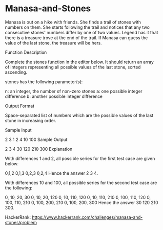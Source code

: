 # Manasa-and-Stones
Manasa is out on a hike with friends. She finds a trail of stones with numbers on them. She starts following the trail and notices that any two consecutive stones' numbers differ by one of two values. Legend has it that there is a treasure trove at the end of the trail. If Manasa can guess the value of the last stone, the treasure will be hers.

Function Description

Complete the stones function in the editor below. It should return an array of integers representing all possible values of the last stone, sorted ascending.

stones has the following parameter(s):

n: an integer, the number of non-zero stones
a: one possible integer difference
b: another possible integer difference

Output Format

Space-separated list of numbers which are the possible values of the last stone in increasing order.

Sample Input

2
3 
1
2
4
10
100
Sample Output

2 3 4 
30 120 210 300 
Explanation

With differences 1 and 2, all possible series for the first test case are given below:

0,1,2
0,1,3
0,2,3
0,2,4
Hence the answer 2 3 4.

With differences 10 and 100, all possible series for the second test case are the following:

0, 10, 20, 30
0, 10, 20, 120
0, 10, 110, 120
0, 10, 110, 210
0, 100, 110, 120
0, 100, 110, 210
0, 100, 200, 210
0, 100, 200, 300
Hence the answer 30 120 210 300.

HackerRank: https://www.hackerrank.com/challenges/manasa-and-stones/problem
